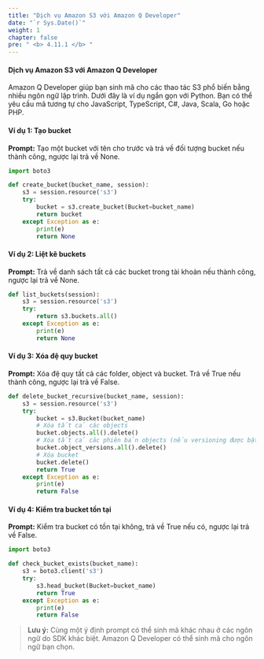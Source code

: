 ```yaml
---
title: "Dịch vụ Amazon S3 với Amazon Q Developer"
date: "`r Sys.Date()`"
weight: 1
chapter: false
pre: " <b> 4.11.1 </b> "
---
```


#### Dịch vụ Amazon S3 với Amazon Q Developer

Amazon Q Developer giúp bạn sinh mã cho các thao tác S3 phổ biến bằng nhiều ngôn ngữ lập trình. Dưới đây là ví dụ ngắn gọn với Python. Bạn có thể yêu cầu mã tương tự cho JavaScript, TypeScript, C#, Java, Scala, Go hoặc PHP.

#### Ví dụ 1: Tạo bucket
**Prompt:**
Tạo một bucket với tên cho trước và trả về đối tượng bucket nếu thành công, ngược lại trả về None.

```python
import boto3

def create_bucket(bucket_name, session):
    s3 = session.resource('s3')
    try:
        bucket = s3.create_bucket(Bucket=bucket_name)
        return bucket
    except Exception as e:
        print(e)
        return None
```

#### Ví dụ 2: Liệt kê buckets
**Prompt:**
Trả về danh sách tất cả các bucket trong tài khoản nếu thành công, ngược lại trả về None.

```python
def list_buckets(session):
    s3 = session.resource('s3')
    try:
        return s3.buckets.all()
    except Exception as e:
        print(e)
        return None
```

#### Ví dụ 3: Xóa đệ quy bucket
**Prompt:**
Xóa đệ quy tất cả các folder, object và bucket. Trả về True nếu thành công, ngược lại trả về False.

```python
def delete_bucket_recursive(bucket_name, session):
    s3 = session.resource('s3')
    try:
        bucket = s3.Bucket(bucket_name)
        # Xóa tất cả các objects
        bucket.objects.all().delete()
        # Xóa tất cả các phiên bản objects (nếu versioning được bật)
        bucket.object_versions.all().delete()
        # Xóa bucket
        bucket.delete()
        return True
    except Exception as e:
        print(e)
        return False
```

#### Ví dụ 4: Kiểm tra bucket tồn tại
**Prompt:**
Kiểm tra bucket có tồn tại không, trả về True nếu có, ngược lại trả về False.

```python
import boto3

def check_bucket_exists(bucket_name):
    s3 = boto3.client('s3')
    try:
        s3.head_bucket(Bucket=bucket_name)
        return True
    except Exception as e:
        print(e)
        return False
```

> **Lưu ý:** Cùng một ý định prompt có thể sinh mã khác nhau ở các ngôn ngữ do SDK khác biệt. Amazon Q Developer có thể sinh mã cho ngôn ngữ bạn chọn.